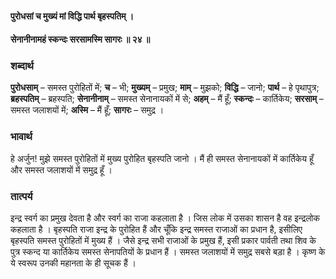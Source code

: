 #### पुरोधसां च मुख्यं मां विद्धि पार्थ बृहस्पतिम् ।
#### सेनानीनामहं स्कन्दः सरसामस्मि सागरः ॥ २४ ॥

### शब्दार्थ

**पुरोधसाम्** – समस्त पुरोहितों में; **च** – भी; **मुख्यम्** – प्रमुख; **माम्** – मुझको; **विद्धि** – जानो; **पार्थ** – हे पृथापुत्र; **ब्रहस्पतिम्** – ब्रहस्पति; **सेनानीनाम्** – समस्त सेनानायकों में से; **अहम्** – मैं हूँ; **स्कन्दः** – कार्तिकेय; **सरसाम्** – समस्त जलाशयों में; **अस्मि** – मैं हूँ; **सागरः** – समुद्र ।

### भावार्थ

हे अर्जुन! मुझे समस्त पुरोहितों में मुख्य पुरोहित बृहस्पति जानो । मैं ही समस्त सेनानायकों में कार्तिकेय हूँ और समस्त जलाशयों में समुद्र हूँ ।

### तात्पर्य

इन्द्र स्वर्ग का प्रमुख देवता है और स्वर्ग का राजा कहलाता है । जिस लोक में उसका शासन है वह इन्द्रलोक कहलाता है । बृहस्पति राजा इन्द्र के पुरोहित हैं और चूँकि इन्द्र समस्त राजाओं का प्रधान है, इसीलिए बृहस्पति समस्त पुरोहितों में मुख्य हैं । जैसे इन्द्र सभी राजाओं के प्रमुख हैं, इसी प्रकार पार्वती तथा शिव के पुत्र स्कन्द या कार्तिकेय समस्त सेनापतियों के प्रधान हैं । समस्त जलाशयों में समुद्र सबसे बड़ा है । कृष्ण के ये स्वरूप उनकी महानता के ही सूचक हैं ।